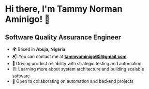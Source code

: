 # Hi there, I'm Tammy Norman Aminigo! 👋

## Software Quality Assurance Engineer

- 🌍 Based in **Abuja, Nigeria**
- 📬 You can contact me at **tammyaminigo65@gmail.com**
- 🧠 Driving product reliability with strategic testing and automation
- 🏗️ Learning more about system architecture and building scalable software
- 🚀 Open to collaborating on automation and backend projects

